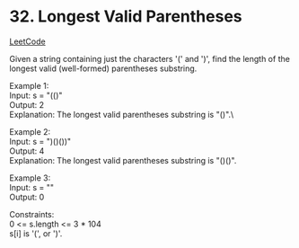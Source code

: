 # 32. Longest Valid Parentheses

[LeetCode](https://leetcode.cn/problems/longest-valid-parentheses/)

Given a string containing just the characters '(' and ')', find the length of the longest valid (well-formed) parentheses substring.

Example 1:\
Input: s = "(()"\
Output: 2\
Explanation: The longest valid parentheses substring is "()".\

Example 2:\
Input: s = ")()())"\
Output: 4\
Explanation: The longest valid parentheses substring is "()()".

Example 3:\
Input: s = ""\
Output: 0
 

Constraints:\
0 <= s.length <= 3 * 104\
s[i] is '(', or ')'.
